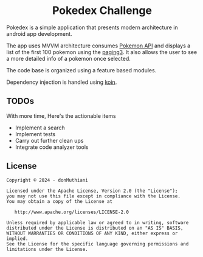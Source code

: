 

<h1 align="center"> Pokedex Challenge</h1>

Pokedex is a simple application that presents modern architecture in android app development. 

The app uses MVVM architecture consumes [Pokemon API](https://pokeapi.co/api/v2) and displays a list of the first 100 pokemon using the [paging3](https://developer.android.com/topic/libraries/architecture/paging/v3-overview). It also allows the user to see a more detailed info of a pokemon once selected.

The code base is organized using a feature based modules.

Dependency injection is handled using [koin]("https://insert-koin.io/").

## TODOs

With more time, Here's the actionable items

 - Implement a search
 - Implement tests
 - Carry out further clean ups
 - Integrate code analyzer tools

## License

```license
Copyright © 2024 - donMuthiani

Licensed under the Apache License, Version 2.0 (the "License");
you may not use this file except in compliance with the License.
You may obtain a copy of the License at

   http://www.apache.org/licenses/LICENSE-2.0

Unless required by applicable law or agreed to in writing, software
distributed under the License is distributed on an "AS IS" BASIS,
WITHOUT WARRANTIES OR CONDITIONS OF ANY KIND, either express or implied.
See the License for the specific language governing permissions and
limitations under the License.
```